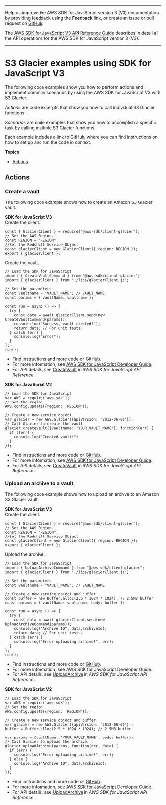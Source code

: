 --------

Help us improve the AWS SDK for JavaScript version 3 \(V3\) documentation by providing feedback using the **Feedback** link, or create an issue or pull request on [GitHub](https://github.com/awsdocs/aws-sdk-for-javascript-v3)\.

 The [AWS SDK for JavaScript V3 API Reference Guide](https://docs.aws.amazon.com/AWSJavaScriptSDK/v3/latest/index.html) describes in detail all the API operations for the AWS SDK for JavaScript version 3 \(V3\)\.

--------

# S3 Glacier examples using SDK for JavaScript V3<a name="javascript_glacier_code_examples"></a>

The following code examples show you how to perform actions and implement common scenarios by using the AWS SDK for JavaScript V3 with S3 Glacier\.

*Actions* are code excerpts that show you how to call individual S3 Glacier functions\.

*Scenarios* are code examples that show you how to accomplish a specific task by calling multiple S3 Glacier functions\.

Each example includes a link to GitHub, where you can find instructions on how to set up and run the code in context\.

**Topics**
+ [Actions](#w362aac23b9c27c13)

## Actions<a name="w362aac23b9c27c13"></a>

### Create a vault<a name="glacier_CreateVault_javascript_topic"></a>

The following code example shows how to create an Amazon S3 Glacier vault\.

**SDK for JavaScript V3**  
Create the client\.  

```
const { GlacierClient } = require("@aws-sdk/client-glacier");
// Set the AWS Region.
const REGION = "REGION";
//Set the Redshift Service Object
const glacierClient = new GlacierClient({ region: REGION });
export { glacierClient };
```
Create the vault\.  

```
// Load the SDK for JavaScript
import { CreateVaultCommand } from "@aws-sdk/client-glacier";
import { glacierClient } from "./libs/glacierClient.js";

// Set the parameters
const vaultname = "VAULT_NAME"; // VAULT_NAME
const params = { vaultName: vaultname };

const run = async () => {
  try {
    const data = await glacierClient.send(new CreateVaultCommand(params));
    console.log("Success, vault created!");
    return data; // For unit tests.
  } catch (err) {
    console.log("Error");
  }
};
run();
```
+  Find instructions and more code on [GitHub](https://github.com/awsdocs/aws-doc-sdk-examples/tree/main/javascriptv3/example_code/glacier#code-examples)\. 
+  For more information, see [AWS SDK for JavaScript Developer Guide](https://docs.aws.amazon.com/sdk-for-javascript/v3/developer-guide/glacier-example-creating-a-vault.html)\. 
+  For API details, see [CreateVault](https://docs.aws.amazon.com/AWSJavaScriptSDK/v3/latest/clients/client-glacier/classes/createvaultcommand.html) in *AWS SDK for JavaScript API Reference*\. 

**SDK for JavaScript V2**  
  

```
// Load the SDK for JavaScript
var AWS = require('aws-sdk');
// Set the region 
AWS.config.update({region: 'REGION'});

// Create a new service object
var glacier = new AWS.Glacier({apiVersion: '2012-06-01'});
// Call Glacier to create the vault
glacier.createVault({vaultName: 'YOUR_VAULT_NAME'}, function(err) {
  if (!err) {
    console.log("Created vault!")
  }
});
```
+  Find instructions and more code on [GitHub](https://github.com/awsdocs/aws-doc-sdk-examples/tree/main/javascript/example_code/glacier#code-examples)\. 
+  For more information, see [AWS SDK for JavaScript Developer Guide](https://docs.aws.amazon.com/sdk-for-javascript/v2/developer-guide/glacier-example-creating-a-vault.html)\. 
+  For API details, see [CreateVault](https://docs.aws.amazon.com/goto/AWSJavaScriptSDK/glacier-2012-06-01/CreateVault) in *AWS SDK for JavaScript API Reference*\. 

### Upload an archive to a vault<a name="glacier_UploadArchive_javascript_topic"></a>

The following code example shows how to upload an archive to an Amazon S3 Glacier vault\.

**SDK for JavaScript V3**  
Create the client\.  

```
const { GlacierClient } = require("@aws-sdk/client-glacier");
// Set the AWS Region.
const REGION = "REGION";
//Set the Redshift Service Object
const glacierClient = new GlacierClient({ region: REGION });
export { glacierClient };
```
Upload the archive\.  

```
// Load the SDK for JavaScript
import { UploadArchiveCommand } from "@aws-sdk/client-glacier";
import { glacierClient } from "./libs/glacierClient.js";

// Set the parameters
const vaultname = "VAULT_NAME"; // VAULT_NAME

// Create a new service object and buffer
const buffer = new Buffer.alloc(2.5 * 1024 * 1024); // 2.5MB buffer
const params = { vaultName: vaultname, body: buffer };

const run = async () => {
  try {
    const data = await glacierClient.send(new UploadArchiveCommand(params));
    console.log("Archive ID", data.archiveId);
    return data; // For unit tests.
  } catch (err) {
    console.log("Error uploading archive!", err);
  }
};
run();
```
+  Find instructions and more code on [GitHub](https://github.com/awsdocs/aws-doc-sdk-examples/tree/main/javascriptv3/example_code/glacier#code-examples)\. 
+  For more information, see [AWS SDK for JavaScript Developer Guide](https://docs.aws.amazon.com/sdk-for-javascript/v3/developer-guide/glacier-example-uploadarchive.html)\. 
+  For API details, see [UploadArchive](https://docs.aws.amazon.com/AWSJavaScriptSDK/v3/latest/clients/client-glacier/classes/uploadarchivecommand.html) in *AWS SDK for JavaScript API Reference*\. 

**SDK for JavaScript V2**  
  

```
// Load the SDK for JavaScript
var AWS = require('aws-sdk');
// Set the region
AWS.config.update({region: 'REGION'});

// Create a new service object and buffer
var glacier = new AWS.Glacier({apiVersion: '2012-06-01'});
buffer = Buffer.alloc(2.5 * 1024 * 1024); // 2.5MB buffer

var params = {vaultName: 'YOUR_VAULT_NAME', body: buffer};
// Call Glacier to upload the archive.
glacier.uploadArchive(params, function(err, data) {
  if (err) {
    console.log("Error uploading archive!", err);
  } else {
    console.log("Archive ID", data.archiveId);
  }
});
```
+  Find instructions and more code on [GitHub](https://github.com/awsdocs/aws-doc-sdk-examples/tree/main/javascript/example_code/glacier#code-examples)\. 
+  For more information, see [AWS SDK for JavaScript Developer Guide](https://docs.aws.amazon.com/sdk-for-javascript/v2/developer-guide/glacier-example-uploadrchive.html)\. 
+  For API details, see [UploadArchive](https://docs.aws.amazon.com/goto/AWSJavaScriptSDK/glacier-2012-06-01/UploadArchive) in *AWS SDK for JavaScript API Reference*\. 